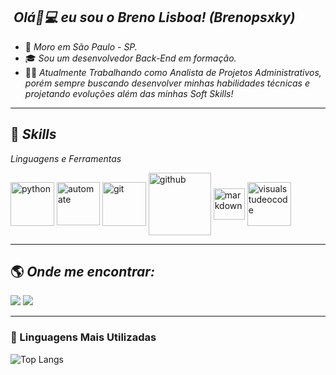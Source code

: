## &nbsp;<i>Olá👋💻 eu sou o Breno Lisboa! (Brenopsxky) </i>

- 🏡 <i>Moro em São Paulo - SP.</i>
- 🎓 <i>Sou um desenvolvedor Back-End em formação.</i>
- 👨‍💻 <i>Atualmente Trabalhando como Analista de Projetos Administrativos, porém sempre buscando desenvolver minhas habilidades técnicas e projetando evoluções além das minhas Soft Skills!</i>
----------------------------------------------------------------------------------
## 🚀&nbsp;<i>Skills</i>

<i>Linguagens e Ferramentas</i>
<div style="display: inline_block">
    <img align="center" alt="python" height="70" width="auto" src="https://cdn.jsdelivr.net/gh/devicons/devicon/icons/python/python-original.svg"/>
    <img align="center" alt="automate" height="69" width="auto" src="https://i.postimg.cc/KY8GZzvN/rsw-12802.png"/>
    <img align="center" alt="git" height="70" width="auto" src="https://cdn.jsdelivr.net/gh/devicons/devicon/icons/git/git-plain.svg"/>
    <img align="center" alt="github" height="100" width="auto" src="https://i.postimg.cc/fR8gmTDk/pngwing-com.png"/>
    <img align="center" alt="markdown" height="50" width="auto" src="https://www.markdownguide.org/assets/images/markdown-mark-white.svg"/>  
    <img align="center" alt="visualstudeocode" height="70" width="auto" src="https://cdn.jsdelivr.net/gh/devicons/devicon/icons/vscode/vscode-original-wordmark.svg"/>
   
</div>

----------------------------------------------------------------------------------

## 🌎&nbsp;<i>Onde me encontrar:</i>

<div style="display: inline_block">
  <a href="https://www.linkedin.com/in/blisboa-tech/" target="_blank"><img src="https://img.shields.io/badge/-LinkedIn-%230077B5?style=for-the-badge&logo=linkedin&logoColor=white"></a> 
  <a href="https://wa.me/+5511951408815" target="_blank"><img src="https://user-images.githubusercontent.com/75697499/179569090-0fd78c18-5736-457e-8971-e629be3d06b2.svg"></a>  
 
----------------------------------------------------------------------------------

### 👀 Linguagens Mais Utilizadas

![Top Langs](https://github-readme-stats-git-masterrstaa-rickstaa.vercel.app/api/top-langs/?username=Brenopsxky&layout=compact&bg_color=000&border_color=30A3DC&title_color=E94D5F&text_color=FFF&hide_title=true)
